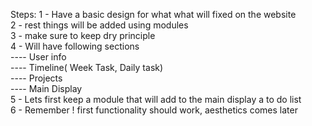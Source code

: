 Steps: 
1 - Have a basic design for what what will fixed on the website    
2 - rest things will be added using modules    
3 - make sure to keep dry principle    
4 - Will have following sections    
    ---- User info    
    ---- Timeline( Week Task, Daily task)    
    ---- Projects    
    ---- Main Display    
5 - Lets first keep a module that will add to the main display a to do list    
6 - Remember ! first functionality should work, aesthetics comes later    
